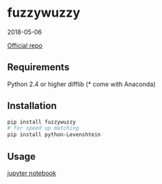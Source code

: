 # fuzzywuzzy

2018-05-06

[Official repo](https://github.com/seatgeek/fuzzywuzzy)

## Requirements

Python 2.4 or higher
difflib (* come with Anaconda)

## Installation

``` bash
pip install fuzzywuzzy
# for speed up matching
pip install python-Levenshtein
```

## Usage

[jupyter notebook](https://github.com/giggslam/fuzzywuzzy/blob/master/fuzzywuzzy.ipynb)